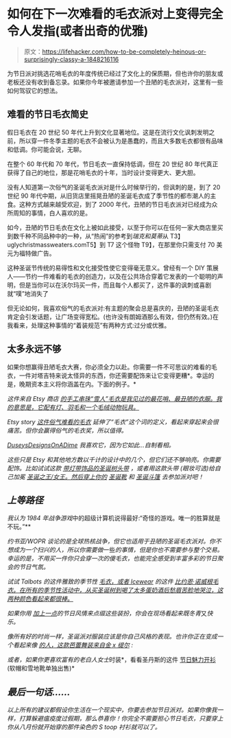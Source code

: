 # 如何在下一次难看的毛衣派对上变得完全令人发指(或者出奇的优雅)

> 原文：<https://lifehacker.com/how-to-be-completely-heinous-or-surprisingly-classy-a-1848216116>

为节日派对挑选花哨毛衣的年度传统已经过了文化上的保质期，但也许你的朋友或老板还没有收到备忘录。如果你今年被邀请参加一个丑陋的毛衣派对，这里有一些如何驾驭它的想法。



## **难看的节日毛衣简史**

假日毛衣在 20 世纪 50 年代上升到文化显著地位。这是在流行文化讽刺发明之前，所以穿一件冬季主题的毛衣不会被认为是愚蠢的，而且大多数毛衣都很有品味和低调。你可能会说，无聊。

在整个 60 年代和 70 年代，节日毛衣一直保持低调，但在 20 世纪 80 年代真正获得了自己的地位，那是花哨毛衣的十年，当时设计变得更大、更大胆。

没有人知道第一次俗气的圣诞毛衣派对是什么时候举行的，但讽刺的是，到了 20 世纪 90 年代中期，从旧货店里摇晃丑陋的圣诞毛衣成了季节性的都市潮人的主食。这种方式越来越受欢迎，到了 2000 年代，丑陋的节日毛衣派对已经成为众所周知的事情，白人喜欢的是。

如今，丑陋的节日毛衣在文化上被如此接受，以至于你可以在任何一家大商店里买到数千种不同品种中的一种，从“热闹”的参考到*瑞克和莫蒂*从 T3】uglychristmassweaters.comT5】到 T7 这个怪物 T9】，在那里你只需支付 70 美元为福特做广告。

这种圣诞节传统的易得性和文化接受性使它变得毫无意义。曾经有一个 DIY 策展人——节约一件难看的毛衣的创造力，以及在公共场合穿着它发表的一个聪明的声明，但是当你可以在沃尔玛买一件，而且每个人都买了，这件事的讽刺或喜剧就“噗”地消失了

但无论如何，我喜欢俗气的毛衣派对:有主题的聚会总是喜庆的，丑陋的圣诞毛衣肯定会引发话题，让广场变得宽松。(也许没有朗姆酒那么有效，但仍然有效。)在我看来，处理这种事情的“着装规范”有两种方式:过分或优雅。

## **太多永远不够**

如果你想赢得丑陋毛衣大赛，你必须全力以赴。你需要一件不可思议的难看的毛衣，一件对塔吉特来说太怪异的东西，你还需要配饰来让它变得更糟*。幸运的是，晚期资本主义将你涵盖在内。下面的例子。*

*这件来自 Etsy 商店 [的手工串珠“雪人”毛衣是我见过的最花哨、最丑陋的衣服。我的意思是，它配有灯、羽毛和一个毛绒动物玩具。](https://www.etsy.com/shop/tackyuglychristmas?ref=simple-shop-header-name&listing_id=750925319)*

*Etsy story [这件俗气难看的毛衣](https://www.etsy.com/shop/TackyUglySweaters?ref=simple-shop-header-name&listing_id=258072829) 延伸了“毛衣”这个词的定义，看起来穿起来会很痛苦。但你会赢得俗气的毛衣奖，所以值得。* 

*[DuseysDesignsOnADime](https://www.etsy.com/shop/DuseysDesignsOnADime) 我喜欢它，因为它如此...自制看相。* 

*这些只是 Etsy 和其他地方数以千计的设计中的几个，但它们还不够响亮。你需要配饰。比如试试这款 [带灯带饰品的圣诞树头带](https://www.etsy.com/listing/1094114222/ugly-christmas-sweater-party-headband?click_key=cbf0ec9e186ddef2d8ba1a065e60b9bc05dbd91b:1094114222&click_sum=1f688339&ga_order=most_relevant&ga_search_type=all&ga_view_type=gallery&ga_search_query=tree+topper+headband&ref=sr_gallery-1-10&organic_search_click=1&cns=1) ，或者用这款头带 (眼妆可选)给自己加冕 [圣诞之王/女王。然后穿上你的](https://www.etsy.com/listing/1122328275/christmas-headband-adult-christmas?click_key=f2974aee1839f0da25f307b997292b2e282e53df:1122328275&click_sum=a928706b&ga_order=most_relevant&ga_search_type=all&ga_view_type=gallery&ga_search_query=tree+topper+headband&ref=sr_gallery-1-16&organic_search_click=1&etp=1) [圣诞靴](https://www.etsy.com/listing/1091461802/christmas-boots-santa-claus-print-womens?click_key=d7405f44977e0b6d03b2f2173c05a559d4c2c9e7:1091461802&click_sum=951e9d1b&ga_order=most_relevant&ga_search_type=all&ga_view_type=gallery&ga_search_query=Holiday+boots&ref=sr_gallery-1-1&organic_search_click=1&pro=1&frs=1&edd=1) 和 [圣诞斗篷](https://www.etsy.com/listing/1099582294/vintage-cloak-renaissance-cloak?click_key=6863907409f047dec4716bb617a38eab310b8d16:1099582294&click_sum=1721cbb9&ga_order=most_relevant&ga_search_type=all&ga_view_type=gallery&ga_search_query=Christmas+Cape&ref=sr_gallery-1-7&organic_search_click=1&pro=1&frs=1&edd=1) 去参加派对吧！* 

## ***上等路径***

*我认为 1984 年战争游戏*中的超级计算机说得最好:“奇怪的游戏。唯一的胜算就是不玩。”**

*约书亚/WOPR 谈论的是全球热核战争，但它也适用于丑陋的圣诞毛衣派对。你不想成为一个扫兴的人，所以你需要做*一些*的事情，但是你也不需要参与整个交易。幸运的是，不用买一件你只会穿一次的傻毛衣，也能完全感受到丰富多彩的节日聚会的节日气氛。*

*试试 Talbots 的这件雅致的季节性 [毛衣，或者 Icewear](https://www.talbots.com/icicle-fair-isle-sweater/P214121764.html?cgid=apparel&dwvar_P214121764_color=DARK%20VIOLET/MULTI&dwvar_P214121764_sizeType=WO#start=1) 的这件 [比约恩·诺威根毛衣。在所有的季节性活动中，从买圣诞树到喝了太多蛋奶酒后愁眉苦脸地哭泣，这两种颜色看起来都很棒。](https://www.icewear.is/us/bjorn-norwegian-lined-wool-sweater?gclid=Cj0KCQiAnuGNBhCPARIsACbnLzqvsumhJj1Pm-jrfw9e5U5aCsJ96mN7uI0QUEitoMzkVvl5y9ZTYJQaApl1EALw_wcB)*

*如果你用 [加上一点](https://www.etsy.com/listing/527674754/christmas-star-headband-christmas-tree?click_key=e7ad19bfc0cfc639dfe5bc6f76c26c10a1955e65:527674754&click_sum=94c76e6b&ga_order=most_relevant&ga_search_type=all&ga_view_type=gallery&ga_search_query=tree+topper+headband&ref=sr_gallery-1-3&organic_search_click=1&etp=1)的节日风情来点缀这些装扮，你会在现场看起来既冬青*又*快乐。* 

*像所有好的时尚一样，圣诞派对服装应该是你自己风格的表现。也许你正在变成一个看起来像 [的人，这款芭蕾舞装来自金 x 缇尔](https://goldxteal.com/products/shawna-sweater?_pos=1&_sid=877398985&_ss=r) :*

*或者，如果你更喜欢富有的老白人女士*时装*，看看圣丹斯的这件 [节日魅力开衫](https://www.sundancecatalog.com/product/99137.do?code=GGLFPL) (软帽和雪地靴单独出售)*

## ***最后一句话……*** 

*以上所有的建议都假设你生活在一个现实中，你要去参加节日派对。如果你像我一样，打算躲避瘟疫度过假期，那么恭喜你！你完全不需要担心节日毛衣，只要穿上你从八月份就开始穿的那件染色的 S toop 衬衫就可以了。*